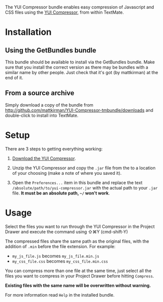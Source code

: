 The YUI Compressor bundle enables easy compression of Javascript and CSS files using the [YUI Compressor](http://developer.yahoo.com/yui/compressor/), from within TextMate.


# Installation

## Using the GetBundles bundle

This bundle should be available to install via the GetBundles bundle. Make sure that you install the correct version as there may be bundles with a similar name by other people. Just check that it's got (by mattkirman) at the end of it.

## From a source archive

Simply download a copy of the bundle from  <http://github.com/mattkirman/YUI-Compressor-tmbundle/downloads> and double-click to install into TextMate.


# Setup

There are 3 steps to getting everything working:

1. [Download the YUI Compressor](http://yuilibrary.com/downloads/#yuicompressor).

2. Unzip the YUI Compressor and copy the `.jar` file from the to a location of your choosing (make a note of where you saved it).

3. Open the `Preferences...` item in this bundle and replace the text `/absolute/path/to/yui-compressor.jar` with the actual path to your `.jar` file. __It must be an absolute path, `~/` won't work__.


# Usage

Select the files you want to run through the YUI Compressor in the Project Drawer and execute the command using &#x21E7;&#8984;Y (cmd-shift-Y)

The compressed files share the same path as the original files, with the addition of `.min` before the file extension. For example:

* `my_js_file.js` becomes `my_js_file.min.js`
* `my_css_file.css` becomes `my_css_file.min.css`

You can compress more than one file at the same time, just select all the files you want to compress in your Project Drawer before hitting `Compress`.

__Existing files with the same name will be overwritten without warning.__

For more information read `Help` in the installed bundle.